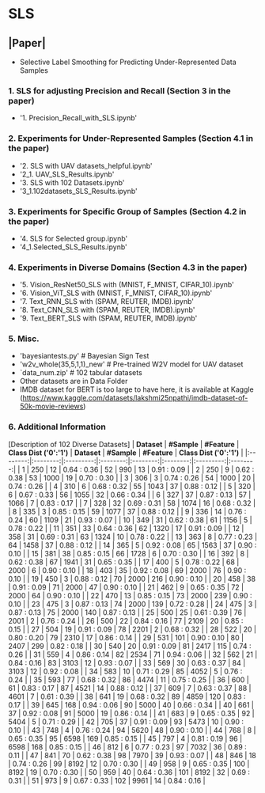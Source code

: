 # SLS
## |Paper| 
* Selective Label Smoothing for Predicting Under-Represented Data Samples
### 1. SLS for adjusting Precision and Recall (Section 3 in the paper)
* '1. Precision_Recall_with_SLS.ipynb'
### 2. Experiments for Under-Represented Samples (Section 4.1 in the paper)
* '2. SLS with UAV datasets_helpful.ipynb'
* '2_1. UAV_SLS_Results.ipynb'
* '3. SLS with 102 Datasets.ipynb'
* '3_1.102datasets_SLS_Results.ipynb'
### 3. Experiments for Specific Group of Samples (Section 4.2 in the paper)
* '4. SLS for Selected group.ipynb'
* '4_1.Selected_SLS_Results.ipynb'
### 4. Experiments in Diverse Domains (Section 4.3 in the paper)
* '5. Vision_ResNet50_SLS with (MNIST, F_MNIST, CIFAR_10).ipynb'
* '6. Vision_ViT_SLS with (MNIST, F_MNIST, CIFAR_10).ipynb'
* '7. Text_RNN_SLS with (SPAM, REUTER, IMDB).ipynb'
* '8. Text_CNN_SLS with (SPAM, REUTER, IMDB).ipynb'
* '9. Text_BERT_SLS with (SPAM, REUTER, IMDB).ipynb'
### 5. Misc.
* 'bayesiantests.py'  # Bayesian Sign Test
* 'w2v_whole(35,5,1,1)_new'  # Pre-trained W2V model for UAV dataset
* `data_num.zip'  # 102 tabular datasets
* Other datasets are in Data Folder
* IMDB dataset for BERT is too large to have here, it is available at Kaggle (https://www.kaggle.com/datasets/lakshmi25npathi/imdb-dataset-of-50k-movie-reviews)

### 6. Additional Information
[Description of 102 Diverse Datasets]
| **Dataset** | **#Sample** | **#Feature** | **Class Dist ('0':'1')** | **Dataset** | **#Sample** | **#Feature** | **Class Dist ('0':'1')** |
|:--------:|:--------:|:---------:|:--------:|:--------:|:--------:|:---------:|:--------:|
|	1	|	250	|	12	|	0.64	:	0.36	|	52	|	990	|	13	|	0.91	:	0.09	|
|	2	|	250	|	9	|	0.62	:	0.38	|	53	|	1000	|	19	|	0.70	:	0.30    |
|	3	|	306	|	3	|	0.74	:	0.26	|   54	|	1000	|	20	|	0.74	:	0.26    |
|	4	|	310	|	6	|	0.68	:	0.32	|	55	|	1043	|	37	|	0.88	:	0.12	|
|	5	|	320	|	6	|	0.67	:	0.33	|	56	|	1055	|	32	|	0.66	:	0.34	|
|	6	|	327	|	37	|	0.87	:	0.13	|	57	|	1066	|	7	|	0.83	:	0.17	|
|	7	|	328	|	32	|	0.69	:	0.31	|	58	|	1074	|	16	|	0.68	:	0.32	|
|	8	|	335	|	3	|	0.85	:	0.15	|	59	|	1077	|	37	|	0.88	:	0.12	|
|	9	|	336	|	14	|	0.76	:	0.24	|	60	|	1109	|	21	|	0.93	:	0.07	|
|	10	|	349	|	31	|	0.62	:	0.38	|	61	|	1156	|	5	|	0.78	:	0.22	|
|	11	|	351	|	33	|	0.64	:	0.36    |	62	|	1320	|	17	|	0.91	:	0.09	|
|	12	|	358	|	31	|	0.69	:	0.31	|	63	|	1324	|	10	|	0.78	:	0.22	|
|	13	|	363	|	8	|	0.77	:	0.23	|	64	|	1458	|	37	|	0.88	:	0.12	|
|	14	|	365	|	5	|	0.92	:	0.08	|	65	|	1563	|	37	|	0.90	:	0.10	|
|	15	|	381	|	38	|	0.85	:	0.15	|	66	|	1728	|	6	|	0.70	:	0.30	|
|	16	|	392	|	8	|	0.62	:	0.38	|	67	|	1941	|	31	|	0.65	:	0.35	|
|	17	|	400	|	5	|	0.78	:	0.22	|	68	|	2000	|	6	|	0.90	:	0.10	|
|	18	|	403	|	35	|	0.92	:	0.08	|	69	|	2000	|	76	|	0.90	:	0.10	|
|	19	|	450	|	3	|	0.88	:	0.12	|	70	|	2000	|	216	|	0.90	:	0.10	|
|	20	|	458	|	38	|	0.91	:	0.09	|	71	|	2000	|	47	|	0.90	:	0.10	|
|	21	|	462	|	9	|	0.65	:	0.35	|	72	|	2000	|	64	|	0.90	:	0.10	|
|	22	|	470	|	13	|	0.85	:	0.15	|	73	|	2000	|	239	|	0.90	:	0.10	|
|	23	|	475	|	3	|	0.87	:	0.13	|	74	|	2000	|	139	|	0.72	:	0.28	|
|	24	|	475	|	3	|	0.87	:	0.13	|	75	|	2000	|	140	|	0.87	:	0.13	|
|	25	|	500	|	25	|	0.61	:	0.39	|	76	|	2001	|	2	|	0.76	:	0.24	|
|	26	|	500	|	22	|	0.84	:	0.16	|	77	|	2109	|	20	|	0.85	:	0.15	|
|	27	|	504	|	19	|	0.91	:	0.09	|	78	|	2201	|	2	|	0.68	:	0.32	|
|	28	|	522	|	20	|	0.80	:	0.20	|	79	|	2310	|	17	|	0.86	:	0.14	|
|	29	|	531	|	101	|	0.90	:	0.10	|	80	|	2407	|	299	|	0.82	:	0.18	|
|	30	|	540	|	20	|	0.91	:	0.09	|	81	|	2417	|	115	|	0.74	:	0.26	|
|	31	|	559	|	4	|	0.86	:	0.14	|	82	|	2534	|	71	|	0.94	:	0.06	|
|	32	|	562	|	21	|	0.84	:	0.16	|	83	|	3103	|	12	|	0.93	:	0.07	|
|	33	|	569	|	30	|	0.63	:	0.37	|	84	|	3103	|	12	|	0.92	:	0.08	|
|	34	|	583	|	10	|	0.71	:	0.29	|	85	|	4052	|	5	|	0.76	:	0.24	|
|	35	|	593	|	77	|	0.68	:	0.32	|	86	|	4474	|	11	|	0.75	:	0.25	|
|	36	|	600	|	61	|	0.83	:	0.17	|	87	|	4521	|	14	|	0.88	:	0.12	|
|	37	|	609	|	7	|	0.63	:	0.37	|	88	|	4601	|	7	|	0.61	:	0.39	|
|	38	|	641	|	19	|	0.68	:	0.32	|	89	|	4859	|	120	|	0.83	:	0.17	|
|	39	|	645	|	168	|	0.94	:	0.06	|	90	|	5000	|	40	|	0.66	:	0.34	|
|	40	|	661	|	37	|	0.92	:	0.08	|	91	|	5000	|	19	|	0.86	:	0.14	|
|	41	|	683	|	9	|	0.65	:	0.35	|	92	|	5404	|	5	|	0.71	:	0.29	|
|	42	|	705	|	37	|	0.91	:	0.09	|	93	|	5473	|	10	|	0.90	:	0.10	|
|	43	|	748	|	4	|	0.76	:	0.24	|	94	|	5620	|	48	|	0.90	:	0.10	|
|	44	|	768	|	8	|	0.65	:	0.35	|	95	|	6598	|	169	|	0.85	:	0.15	|
|	45	|	797	|	4	|	0.81	:	0.19	|	96	|	6598	|	168	|	0.85	:	0.15	|
|	46	|	812	|	6	|	0.77	:	0.23	|	97	|	7032	|	36	|	0.89	:	0.11	|
|	47	|	841	|	70	|	0.62	:	0.38	|	98	|	7970	|	39	|	0.93	:	0.07	|
|	48	|	846	|	18	|	0.74	:	0.26	|	99	|	8192	|	12	|	0.70	:	0.30	|
|	49	|	958	|	9	|	0.65	:	0.35	|	100	|	8192	|	19	|	0.70	:	0.30	|
|	50	|	959	|	40	|	0.64	:	0.36	|	101	|	8192	|	32	|	0.69	:	0.31	|
|	51	|	973	|	9	|	0.67	:	0.33	|	102	|	9961	|	14	|	0.84	:	0.16	|

